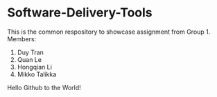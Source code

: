 # Software-Delivery-Tools

This is the common respository to showcase assignment from Group 1.
Members:
1. Duy Tran
2. Quan Le
3. Hongqian Li
4. Mikko Talikka


Hello Github to the World!